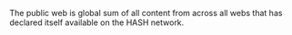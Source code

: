The public web is global sum of all content from across all webs that has declared itself available on the HASH network.